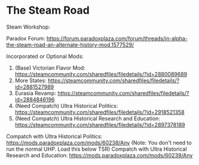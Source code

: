 # The Steam Road

Steam Workshop: 

Paradox Forum: https://forum.paradoxplaza.com/forum/threads/in-alpha-the-steam-road-an-alternate-history-mod.1577529/



Incorporated or Optional Mods:
1. (Base) Victorian Flavor Mod: https://steamcommunity.com/sharedfiles/filedetails/?id=2880089689
2. More States: https://steamcommunity.com/sharedfiles/filedetails/?id=2881527989
3. Eurasia Revamp: https://steamcommunity.com/sharedfiles/filedetails/?id=2884846196
4. (Need Compatch) Ultra Historical Politics: https://steamcommunity.com/sharedfiles/filedetails/?id=2918521358
5. (Need Compatch) Ultra Historical Research and Education: https://steamcommunity.com/sharedfiles/filedetails/?id=2897378189

Compatch with Ultra Historical Politics: https://mods.paradoxplaza.com/mods/60238/Any (Note: You don't need to run the normal UHP. Load this below TSR)
Compatch with Ultra Historical Research and Education: https://mods.paradoxplaza.com/mods/60239/Any